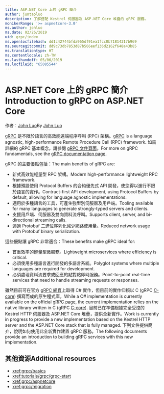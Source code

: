 ```yaml
---
title: ASP.NET Core 上的 gRPC 簡介
author: juntaoluo
description: 了解搭配 Kestrel 伺服器及 ASP.NET Core 堆疊的 gRPC 服務。
monikerRange: '>= aspnetcore-3.0'
ms.author: johluo
ms.date: 02/26/2019
uid: grpc/index
ms.openlocfilehash: dd1c42744bfda965df91ea1fcc0b71814317b969
ms.sourcegitcommit: dd9c73db7853d87b566eef136d2162f648a43b85
ms.translationtype: HT
ms.contentlocale: zh-TW
ms.lasthandoff: 05/06/2019
ms.locfileid: "65085544"
---
```

# <a name="introduction-to-grpc-on-aspnet-core"></a><span data-ttu-id="5d6cb-103">ASP.NET Core 上的 gRPC 簡介</span><span class="sxs-lookup"><span data-stu-id="5d6cb-103">Introduction to gRPC on ASP.NET Core</span></span>

<span data-ttu-id="5d6cb-104">作者：[John Luo](https://github.com/juntaoluo)</span><span class="sxs-lookup"><span data-stu-id="5d6cb-104">By [John Luo](https://github.com/juntaoluo)</span></span>

<span data-ttu-id="5d6cb-105">[gRPC](https://grpc.io/docs/guides/) 是不限於語言的高效能遠端程序呼叫 (RPC) 架構。</span><span class="sxs-lookup"><span data-stu-id="5d6cb-105">[gRPC](https://grpc.io/docs/guides/) is a language agnostic, high-performance Remote Procedure Call (RPC) framework.</span></span> <span data-ttu-id="5d6cb-106">如需詳細的 gRPC 基本概念，請參閱 [gRPC 文件頁面](https://grpc.io/docs/)。</span><span class="sxs-lookup"><span data-stu-id="5d6cb-106">For more on gRPC fundamentals, see the [gRPC documentation page](https://grpc.io/docs/).</span></span>

<span data-ttu-id="5d6cb-107">gRPC 的主要優點包括：</span><span class="sxs-lookup"><span data-stu-id="5d6cb-107">The main benefits of gRPC are:</span></span>
* <span data-ttu-id="5d6cb-108">新式高效能輕量型 RPC 架構。</span><span class="sxs-lookup"><span data-stu-id="5d6cb-108">Modern high-performance lightweight RPC framework.</span></span>
* <span data-ttu-id="5d6cb-109">根據預設使用 Protocol Buffers 的合約優先式 API 開發，使您得以進行不限於語言的實作。</span><span class="sxs-lookup"><span data-stu-id="5d6cb-109">Contract-first API development, using Protocol Buffers by default, allowing for language agnostic implementations.</span></span>
* <span data-ttu-id="5d6cb-110">適用於多種語言的工具，可產生強型別伺服器及用戶端。</span><span class="sxs-lookup"><span data-stu-id="5d6cb-110">Tooling available for many languages to generate strongly-typed servers and clients.</span></span>
* <span data-ttu-id="5d6cb-111">支援用戶端、伺服器及雙向資料流呼叫。</span><span class="sxs-lookup"><span data-stu-id="5d6cb-111">Supports client, server, and bi-directional streaming calls.</span></span>
* <span data-ttu-id="5d6cb-112">透過 Protobuf 二進位序列化減少網路使用量。</span><span class="sxs-lookup"><span data-stu-id="5d6cb-112">Reduced network usage with Protobuf binary serialization.</span></span>

<span data-ttu-id="5d6cb-113">這些優點讓 gRPC 非常適合：</span><span class="sxs-lookup"><span data-stu-id="5d6cb-113">These benefits make gRPC ideal for:</span></span>
* <span data-ttu-id="5d6cb-114">首重效率的輕量型微服務。</span><span class="sxs-lookup"><span data-stu-id="5d6cb-114">Lightweight microservices where efficiency is critical.</span></span>
* <span data-ttu-id="5d6cb-115">必須使用多種語言進行開發的多語言系統。</span><span class="sxs-lookup"><span data-stu-id="5d6cb-115">Polyglot systems where multiple languages are required for development.</span></span>
* <span data-ttu-id="5d6cb-116">必須處理資料流要求或回應的點對點即時服務。</span><span class="sxs-lookup"><span data-stu-id="5d6cb-116">Point-to-point real-time services that need to handle streaming requests or responses.</span></span>

<span data-ttu-id="5d6cb-117">雖然目前可在官方 [gRPC 網頁](https://grpc.io/docs/quickstart/csharp.html)上取得 C# 實作，但目前的實作仰賴以 C (gRPC [C-core](https://grpc.io/blog/grpc-stacks)) 撰寫而成的原生程式庫。</span><span class="sxs-lookup"><span data-stu-id="5d6cb-117">While a C# implementation is currently available on the official [gRPC page](https://grpc.io/docs/quickstart/csharp.html), the current implementation relies on the native library written in C (gRPC [C-core](https://grpc.io/blog/grpc-stacks)).</span></span> <span data-ttu-id="5d6cb-118">目前已在準備根據完全受控的 Kestrel HTTP 伺服器及 ASP.NET Core 堆疊，提供全新實作。</span><span class="sxs-lookup"><span data-stu-id="5d6cb-118">Work is currently in progress to provide a new implementation based on the Kestrel HTTP server and the ASP.NET Core stack that is fully managed.</span></span> <span data-ttu-id="5d6cb-119">下列文件提供簡介，說明如何使用此全新實作建置 gRPC 服務。</span><span class="sxs-lookup"><span data-stu-id="5d6cb-119">The following documents provide an introduction to building gRPC services with this new implementation.</span></span>

## <a name="additional-resources"></a><span data-ttu-id="5d6cb-120">其他資源</span><span class="sxs-lookup"><span data-stu-id="5d6cb-120">Additional resources</span></span>

* <xref:grpc/basics>
* <xref:tutorials/grpc/grpc-start>
* <xref:grpc/aspnetcore>
* <xref:grpc/migration>